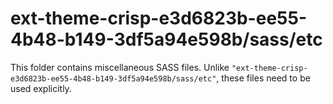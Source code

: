 # ext-theme-crisp-e3d6823b-ee55-4b48-b149-3df5a94e598b/sass/etc

This folder contains miscellaneous SASS files. Unlike `"ext-theme-crisp-e3d6823b-ee55-4b48-b149-3df5a94e598b/sass/etc"`, these files
need to be used explicitly.
